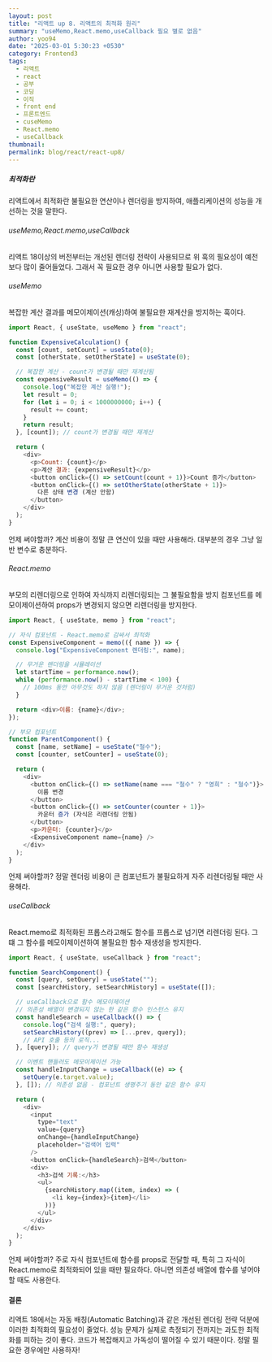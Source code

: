 ```yaml
---
layout: post
title: "리액트 up 8. 리액트의 최적화 원리"
summary: "useMemo,React.memo,useCallback 필요 별로 없음"
author: yoo94
date: "2025-03-01 5:30:23 +0530"
category: Frontend3
tags:
  - 리액트
  - react
  - 공부
  - 코딩
  - 이직
  - front end
  - 프론트엔드
  - cuseMemo
  - React.memo
  - useCallback
thumbnail:
permalink: blog/react/react-up8/
---
```


##### 최적화란

리액트에서 최적화란 불필요한 연산이나 렌더링을 방지하여, 애플리케이션의 성능을 개선하는 것을 말한다.

###### useMemo,React.memo,useCallback

리액트 18이상의 버전부터는 개선된 렌더링 전략이 사용되므로 위 훅의 필요성이 예전보다 많이 줄어들었다.
그래서 꼭 필요한 경우 아니면 사용할 필요가 없다.

###### useMemo

복잡한 계산 결과를 메모이제이션(캐싱)하여 불필요한 재계산을 방지하는 훅이다.

```js
import React, { useState, useMemo } from "react";

function ExpensiveCalculation() {
  const [count, setCount] = useState(0);
  const [otherState, setOtherState] = useState(0);

  // 복잡한 계산 - count가 변경될 때만 재계산됨
  const expensiveResult = useMemo(() => {
    console.log("복잡한 계산 실행!");
    let result = 0;
    for (let i = 0; i < 1000000000; i++) {
      result += count;
    }
    return result;
  }, [count]); // count가 변경될 때만 재계산

  return (
    <div>
      <p>Count: {count}</p>
      <p>계산 결과: {expensiveResult}</p>
      <button onClick={() => setCount(count + 1)}>Count 증가</button>
      <button onClick={() => setOtherState(otherState + 1)}>
        다른 상태 변경 (계산 안함)
      </button>
    </div>
  );
}
```

언제 써야할까? 계산 비용이 정말 큰 연산이 있을 때만 사용해라. 대부분의 경우 그냥 일반 변수로 충분하다.

###### React.memo

부모의 리렌더링으로 인하여 자식까지 리렌더링되는 그 불필요함을 방지
컴포넌트를 메모이제이션하여 props가 변경되지 않으면 리렌더링을 방지한다.

```js
import React, { useState, memo } from "react";

// 자식 컴포넌트 - React.memo로 감싸서 최적화
const ExpensiveComponent = memo(({ name }) => {
  console.log("ExpensiveComponent 렌더링:", name);

  // 무거운 렌더링을 시뮬레이션
  let startTime = performance.now();
  while (performance.now() - startTime < 100) {
    // 100ms 동안 아무것도 하지 않음 (렌더링이 무거운 것처럼)
  }

  return <div>이름: {name}</div>;
});

// 부모 컴포넌트
function ParentComponent() {
  const [name, setName] = useState("철수");
  const [counter, setCounter] = useState(0);

  return (
    <div>
      <button onClick={() => setName(name === "철수" ? "영희" : "철수")}>
        이름 변경
      </button>
      <button onClick={() => setCounter(counter + 1)}>
        카운터 증가 (자식은 리렌더링 안됨)
      </button>
      <p>카운터: {counter}</p>
      <ExpensiveComponent name={name} />
    </div>
  );
}
```

언제 써야할까? 정말 렌더링 비용이 큰 컴포넌트가 불필요하게 자주 리렌더링될 때만 사용해라.

###### useCallback

React.memo로 최적화된 프롭스라고해도 함수를 프롭스로 넘기면 리렌더링 된다.
그떄 그 함수를 메모이제이션하여 불필요한 함수 재생성을 방지한다.

```js
import React, { useState, useCallback } from "react";

function SearchComponent() {
  const [query, setQuery] = useState("");
  const [searchHistory, setSearchHistory] = useState([]);

  // useCallback으로 함수 메모이제이션
  // 의존성 배열이 변경되지 않는 한 같은 함수 인스턴스 유지
  const handleSearch = useCallback(() => {
    console.log("검색 실행:", query);
    setSearchHistory((prev) => [...prev, query]);
    // API 호출 등의 로직...
  }, [query]); // query가 변경될 때만 함수 재생성

  // 이벤트 핸들러도 메모이제이션 가능
  const handleInputChange = useCallback((e) => {
    setQuery(e.target.value);
  }, []); // 의존성 없음 - 컴포넌트 생명주기 동안 같은 함수 유지

  return (
    <div>
      <input
        type="text"
        value={query}
        onChange={handleInputChange}
        placeholder="검색어 입력"
      />
      <button onClick={handleSearch}>검색</button>
      <div>
        <h3>검색 기록:</h3>
        <ul>
          {searchHistory.map((item, index) => (
            <li key={index}>{item}</li>
          ))}
        </ul>
      </div>
    </div>
  );
}
```

언제 써야할까? 주로 자식 컴포넌트에 함수를 props로 전달할 때, 특히 그 자식이 React.memo로 최적화되어 있을 때만 필요하다. 아니면 의존성 배열에 함수를 넣어야 할 때도 사용한다.

#### 결론

리액트 18에서는 자동 배칭(Automatic Batching)과 같은 개선된 렌더링 전략 덕분에 이러한 최적화의 필요성이 줄었다.
성능 문제가 실제로 측정되기 전까지는 과도한 최적화를 피하는 것이 좋다.
코드가 복잡해지고 가독성이 떨어질 수 있기 때문이다. 정말 필요한 경우에만 사용하자!

